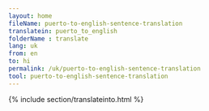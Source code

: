 ```yaml
---
layout: home
fileName: puerto-to-english-sentence-translation
translatein: puerto_to_english
folderName : translate
lang: uk
from: en
to: hi
permalink: /uk/puerto-to-english-sentence-translation
tool: puerto-to-english-sentence-translation
---
```

{% include section/translateinto.html %}